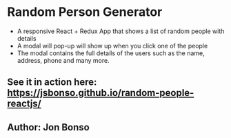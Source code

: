 # Random Person Generator

- A responsive React + Redux App that shows a list of random people with details
- A modal will pop-up will show up when you click one of the people
- The modal contains the full details of the users such as the name, address, phone and many more.

## See it in action here: https://jsbonso.github.io/random-people-reactjs/

## Author: Jon Bonso

